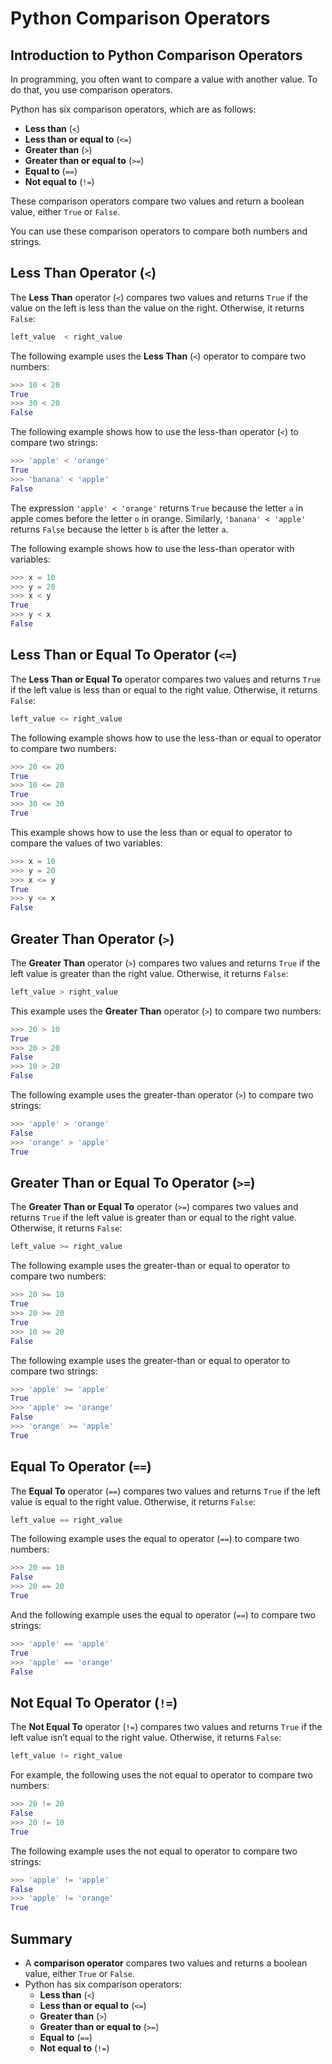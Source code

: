 
# Python Comparison Operators

## Introduction to Python Comparison Operators
In programming, you often want to compare a value with another value. To do that, you use comparison operators.

Python has six comparison operators, which are as follows:

- **Less than** (`<`)
- **Less than or equal to** (`<=`)
- **Greater than** (`>`)
- **Greater than or equal to** (`>=`)
- **Equal to** (`==`)
- **Not equal to** (`!=`)

These comparison operators compare two values and return a boolean value, either `True` or `False`.

You can use these comparison operators to compare both numbers and strings.

## Less Than Operator (`<`)
The **Less Than** operator (`<`) compares two values and returns `True` if the value on the left is less than the value on the right. Otherwise, it returns `False`:

```python
left_value  < right_value
```

The following example uses the **Less Than** (`<`) operator to compare two numbers:

```python
>>> 10 < 20
True
>>> 30 < 20
False
```

The following example shows how to use the less-than operator (`<`) to compare two strings:

```python
>>> 'apple' < 'orange'
True
>>> 'banana' < 'apple'
False
```

The expression `'apple' < 'orange'` returns `True` because the letter `a` in apple comes before the letter `o` in orange. Similarly, `'banana' < 'apple'` returns `False` because the letter `b` is after the letter `a`.

The following example shows how to use the less-than operator with variables:

```python
>>> x = 10
>>> y = 20
>>> x < y
True
>>> y < x
False
```

## Less Than or Equal To Operator (`<=`)
The **Less Than or Equal To** operator compares two values and returns `True` if the left value is less than or equal to the right value. Otherwise, it returns `False`:

```python
left_value <= right_value
```

The following example shows how to use the less-than or equal to operator to compare two numbers:

```python
>>> 20 <= 20
True
>>> 10 <= 20
True
>>> 30 <= 30
True
```

This example shows how to use the less than or equal to operator to compare the values of two variables:

```python
>>> x = 10
>>> y = 20
>>> x <= y
True
>>> y <= x
False
```

## Greater Than Operator (`>`)
The **Greater Than** operator (`>`) compares two values and returns `True` if the left value is greater than the right value. Otherwise, it returns `False`:

```python
left_value > right_value
```

This example uses the **Greater Than** operator (`>`) to compare two numbers:

```python
>>> 20 > 10
True
>>> 20 > 20
False
>>> 10 > 20
False
```

The following example uses the greater-than operator (`>`) to compare two strings:

```python
>>> 'apple' > 'orange'
False
>>> 'orange' > 'apple'
True
```

## Greater Than or Equal To Operator (`>=`)
The **Greater Than or Equal To** operator (`>=`) compares two values and returns `True` if the left value is greater than or equal to the right value. Otherwise, it returns `False`:

```python
left_value >= right_value
```

The following example uses the greater-than or equal to operator to compare two numbers:

```python
>>> 20 >= 10
True
>>> 20 >= 20
True
>>> 10 >= 20
False
```

The following example uses the greater-than or equal to operator to compare two strings:

```python
>>> 'apple' >= 'apple'
True
>>> 'apple' >= 'orange'
False
>>> 'orange' >= 'apple'
True
```

## Equal To Operator (`==`)
The **Equal To** operator (`==`) compares two values and returns `True` if the left value is equal to the right value. Otherwise, it returns `False`:

```python
left_value == right_value
```

The following example uses the equal to operator (`==`) to compare two numbers:

```python
>>> 20 == 10
False
>>> 20 == 20
True
```

And the following example uses the equal to operator (`==`) to compare two strings:

```python
>>> 'apple' == 'apple'
True
>>> 'apple' == 'orange'
False
```

## Not Equal To Operator (`!=`)
The **Not Equal To** operator (`!=`) compares two values and returns `True` if the left value isn’t equal to the right value. Otherwise, it returns `False`:

```python
left_value != right_value
```

For example, the following uses the not equal to operator to compare two numbers:

```python
>>> 20 != 20
False
>>> 20 != 10
True
```

The following example uses the not equal to operator to compare two strings:

```python
>>> 'apple' != 'apple'
False
>>> 'apple' != 'orange'
True
```

## Summary
- A **comparison operator** compares two values and returns a boolean value, either `True` or `False`.
- Python has six comparison operators: 
  - **Less than** (`<`)
  - **Less than or equal to** (`<=`)
  - **Greater than** (`>`)
  - **Greater than or equal to** (`>=`)
  - **Equal to** (`==`)
  - **Not equal to** (`!=`)
